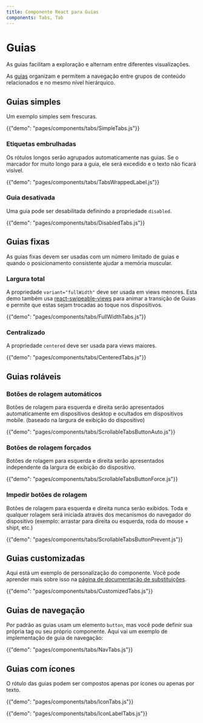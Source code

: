 ```yaml
---
title: Componente React para Guias
components: Tabs, Tab
---
```


# Guias

<p class="description">As guias facilitam a exploração e alternam entre diferentes visualizações.</p>

As [guias](https://material.io/design/components/tabs.html) organizam e permitem a navegação entre grupos de conteúdo relacionados e no mesmo nível hierárquico.

## Guias simples

Um exemplo simples sem frescuras.

{{"demo": "pages/components/tabs/SimpleTabs.js"}}

### Etiquetas embrulhadas

Os rótulos longos serão agrupados automaticamente nas guias. Se o marcador for muito longo para a guia, ele será excedido e o texto não ficará visível.

{{"demo": "pages/components/tabs/TabsWrappedLabel.js"}}

### Guia desativada

Uma guia pode ser desabilitada definindo a propriedade `disabled`.

{{"demo": "pages/components/tabs/DisabledTabs.js"}}

## Guias fixas

As guias fixas devem ser usadas com um número limitado de guias e quando o posicionamento consistente ajudar a memória muscular.

### Largura total

A propriedade `variant="fullWidth"` deve ser usada em views menores. Esta demo também usa [react-swipeable-views](https://github.com/oliviertassinari/react-swipeable-views) para animar a transição de Guias e permite que estas sejam trocadas ao toque nos dispositivos.

{{"demo": "pages/components/tabs/FullWidthTabs.js"}}

### Centralizado

A propriedade `centered` deve ser usada para views maiores.

{{"demo": "pages/components/tabs/CenteredTabs.js"}}

## Guias roláveis

### Botões de rolagem automáticos

Botões de rolagem para esquerda e direita serão apresentados automaticamente em dispositivos desktop e ocultados em dispositivos mobile. (baseado na largura de exibição do dispositivo)

{{"demo": "pages/components/tabs/ScrollableTabsButtonAuto.js"}}

### Botões de rolagem forçados

Botões de rolagem para esquerda e direita serão apresentados independente da largura de exibição do dispositivo.

{{"demo": "pages/components/tabs/ScrollableTabsButtonForce.js"}}

### Impedir botões de rolagem

Botões de rolagem para esquerda e direita nunca serão exibidos. Toda e qualquer rolagem será iniciada através dos mecanismos do navegador do dispositivo (exemplo: arrastar para direita ou esquerda, roda do mouse + shipt, etc.)

{{"demo": "pages/components/tabs/ScrollableTabsButtonPrevent.js"}}

## Guias customizadas

Aqui está um exemplo de personalização do componente. Você pode aprender mais sobre isso na [página de documentação de substituições](/customization/components/).

{{"demo": "pages/components/tabs/CustomizedTabs.js"}}

## Guias de navegação

Por padrão as guias usam um elemento `button`, mas você pode definir sua própria tag ou seu próprio componente. Aqui vai um exemplo de implementação de guia de navegação:

{{"demo": "pages/components/tabs/NavTabs.js"}}

## Guias com ícones

O rótulo das guias podem ser compostos apenas por ícones ou apenas por texto.

{{"demo": "pages/components/tabs/IconTabs.js"}}

{{"demo": "pages/components/tabs/IconLabelTabs.js"}}
